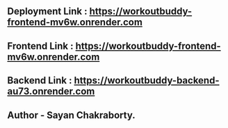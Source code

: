 ## Deployment Link : https://workoutbuddy-frontend-mv6w.onrender.com

## Frontend Link : https://workoutbuddy-frontend-mv6w.onrender.com

## Backend Link : https://workoutbuddy-backend-au73.onrender.com

## Author - Sayan Chakraborty.
